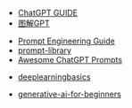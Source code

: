
<!-- chatgpt -->
+ [ChatGPT GUIDE](https://www.chatgptguide.ai/)
+ [图解GPT](https://github.com/datawhalechina/learn-nlp-with-transformers/blob/main/docs/%E7%AF%87%E7%AB%A02-Transformer%E7%9B%B8%E5%85%B3%E5%8E%9F%E7%90%86/2.4-%E5%9B%BE%E8%A7%A3GPT.md)

<!-- promt -->
+ [Prompt Engineering Guide](https://www.promptingguide.ai/)
+ [prompt-library](https://www.aiforeducation.io/prompt-library)
+ [Awesome ChatGPT Prompts](https://prompts.chat/)


<!-- deeplearning -->
+ [deeplearningbasics](https://github.com/PingNie1/deeplearningbasics)


<!-- AI -->
+ [generative-ai-for-beginners](https://github.com/microsoft/generative-ai-for-beginners)